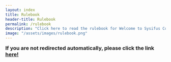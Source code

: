 ```yaml
---
layout: index
title: Rulebook
header-title: Rulebook
permalink: /rulebook
description: "Click here to read the rulebook for Welcome to Sysifus Corp."
image: "/assets/images/rulebook.png"
---
```

<meta http-equiv="refresh" content="1;url=/rulebook.pdf">
<script type="text/javascript">
    window.location.href = "/assets/pdf/rulebook.pdf"
</script>

<body>
    <h3 style="margin:0">If you are not redirected automatically, please click the link <a href="/assets/pdf/rulebook.pdf">here!</a></h3>
</body>
